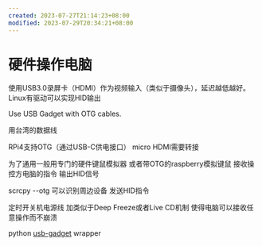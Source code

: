 ```yaml
---
created: 2023-07-27T21:14:23+08:00
modified: 2023-07-29T20:34:21+08:00
---
```


# 硬件操作电脑

使用USB3.0录屏卡（HDMI）作为视频输入（类似于摄像头），延迟越低越好。
Linux有驱动可以实现HID输出

Use USB Gadget with OTG cables.

用台湾的数据线

RPi4支持OTG（通过USB-C供电接口） micro HDMI需要转接

为了通用一般用专门的硬件键鼠模拟器 或者带OTG的raspberry模拟键鼠 接收操控方电脑的指令 输出HID信号

scrcpy --otg 可以识别周边设备 发送HID指令

定时开关机电源线 加类似于Deep Freeze或者Live CD机制 使得电脑可以接收任意操作而不崩溃

python [usb-gadget](https://pypi.org/project/usb-gadget/) wrapper
